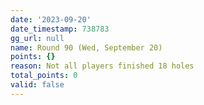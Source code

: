 ```yaml
---
date: '2023-09-20'
date_timestamp: 738783
gg_url: null
name: Round 90 (Wed, September 20)
points: {}
reason: Not all players finished 18 holes
total_points: 0
valid: false
---
```

